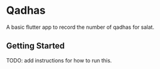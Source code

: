 # Qadhas

A basic flutter app to record the number of qadhas for salat. 

## Getting Started

TODO: add instructions for how to run this.
